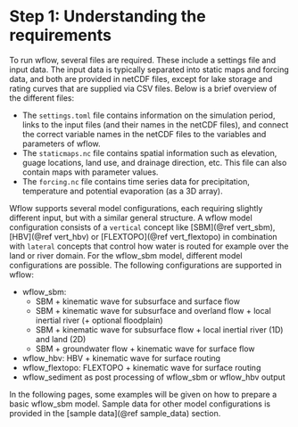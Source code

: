 # Step 1: Understanding the requirements

To run wflow, several files are required. These include a settings file and
input data. The input data is typically separated into static maps and forcing data, and both
are provided in netCDF files, except for lake storage and rating curves that are supplied
via CSV files. Below is a brief overview of the different files:

 - The `settings.toml` file contains information on the simulation period, links to the
   input files (and their names in the netCDF files), and connect the correct variable names in the netCDF files to the variables and parameters of wflow.
 - The `staticmaps.nc` file contains spatial information such as elevation, guage locations, land use, and drainage direction, etc. This file can also contain maps with parameter
   values.
 - The `forcing.nc` file contains time series data for  precipitation, temperature and potential evaporation (as a 3D array).

Wflow supports several model configurations, each requiring slightly different input, but with a similar general structure. A wflow model configuration consists of a `vertical` concept like [SBM](@ref
vert_sbm), [HBV](@ref vert_hbv) or [FLEXTOPO](@ref vert_flextopo) in
combination with `lateral` concepts that control how water is routed for example over the
land or river domain. For the wflow\_sbm model, different model configurations are possible.
The following configurations are supported in wflow:

 - wflow\_sbm:
    - SBM + kinematic wave for subsurface and surface flow
    - SBM + kinematic wave for subsurface and overland flow + local inertial river (+
      optional floodplain)
    - SBM + kinematic wave for subsurface flow + local inertial river (1D) and land (2D)
    - SBM + groundwater flow + kinematic wave for surface flow
 - wflow\_hbv: HBV + kinematic wave for surface routing
 - wflow\_flextopo: FLEXTOPO + kinematic wave for surface routing
 - wflow\_sediment as post processing of wflow\_sbm or wflow\_hbv output

In the following pages, some examples will be given on how to prepare a basic wflow\_sbm
model. Sample data for other model configurations is provided in the [sample
data](@ref sample_data) section.